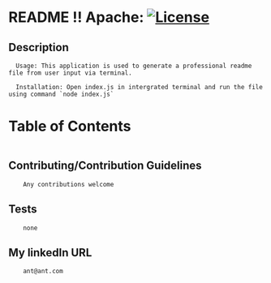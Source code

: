 # README !! Apache: [![License](https://img.shields.io/badge/License-Apache%202.0-blue.svg)](https://opensource.org/licenses/Apache-2.0)

## Description
```
  Usage: This application is used to generate a professional readme file from user input via terminal.

  Installation: Open index.js in intergrated terminal and run the file using command `node index.js`
```

# Table of Contents 
```

```

## Contributing/Contribution Guidelines 
```
    Any contributions welcome
```

## Tests 
```
    none
```

## My linkedIn URL 
```
    ant@ant.com
```
